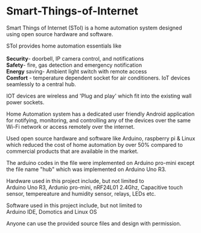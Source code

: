 # Smart-Things-of-Internet
Smart Things of Internet (SToI) is a home automation system designed using open source hardware and software.

SToI provides home automation essentials like<br/>
<br/>
<b>Security</b>- doorbell, IP camera control, and notifications<br/>
<b>Safety</b>- fire, gas detection and emergency notification<br/>
<b>Energy</b> saving- Ambient light switch with remote access<br/>
<b>Comfort</b> - temperature dependent socket for air conditioners. IoT devices seamlessly to a central hub.<br/>

IOT devices are wireless and 'Plug and play' which fit into the existing wall power sockets.

Home Automation system has a dedicated user friendly Android application for notifying, monitoring, and controlling any of the devices over the same Wi-Fi network or access remotely over the internet.

Used open source hardware and software like Arduino, raspberry pi & Linux which reduced the cost of home automation by over 50% compared to commercial products that are available in the market.

The arduino codes in the file were implemented on Arduino pro-mini except the file name "hub" which was implemented on Arduino Uno R3.

Hardware used in this project include, but not limited to<br/>
Arduino Uno R3, Ardunio pro-mini, nRF24L01 2.4Ghz, Capacitive touch sensor, tempereature and humidity sensor, relays, LEDs etc.

Software used in this project include, but not limited to<br/>
Arduino IDE, Domotics and Linux OS










Anyone can use the provided source files and design with permission.
